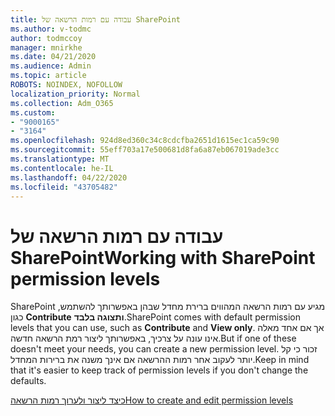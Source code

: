 ```yaml
---
title: עבודה עם רמות הרשאה של SharePoint
ms.author: v-todmc
author: todmccoy
manager: mnirkhe
ms.date: 04/21/2020
ms.audience: Admin
ms.topic: article
ROBOTS: NOINDEX, NOFOLLOW
localization_priority: Normal
ms.collection: Adm_O365
ms.custom:
- "9000165"
- "3164"
ms.openlocfilehash: 924d8ed360c34c8cdcfba2651d1615ec1ca59c90
ms.sourcegitcommit: 55eff703a17e500681d8fa6a87eb067019ade3cc
ms.translationtype: MT
ms.contentlocale: he-IL
ms.lasthandoff: 04/22/2020
ms.locfileid: "43705482"
---
```

# <a name="working-with-sharepoint-permission-levels"></a><span data-ttu-id="0e712-102">עבודה עם רמות הרשאה של SharePoint</span><span class="sxs-lookup"><span data-stu-id="0e712-102">Working with SharePoint permission levels</span></span>

<span data-ttu-id="0e712-103">SharePoint מגיע עם רמות הרשאה המהווים ברירת מחדל שבהן באפשרותך להשתמש, כגון **Contribute** **ותצוגה בלבד**.</span><span class="sxs-lookup"><span data-stu-id="0e712-103">SharePoint comes with default permission levels that you can use, such as **Contribute** and **View only**.</span></span> <span data-ttu-id="0e712-104">אך אם אחד מאלה אינו עונה על צרכיך, באפשרותך ליצור רמת הרשאה חדשה.</span><span class="sxs-lookup"><span data-stu-id="0e712-104">But if one of these doesn't meet your needs, you can create a new permission level.</span></span> <span data-ttu-id="0e712-105">זכור כי קל יותר לעקוב אחר רמות ההרשאה אם אינך משנה את ברירות המחדל.</span><span class="sxs-lookup"><span data-stu-id="0e712-105">Keep in mind that it's easier to keep track of permission levels if you don't change the defaults.</span></span>

[<span data-ttu-id="0e712-106">כיצד ליצור ולערוך רמות הרשאה</span><span class="sxs-lookup"><span data-stu-id="0e712-106">How to create and edit permission levels</span></span>](https://docs.microsoft.com/sharepoint/how-to-create-and-edit-permission-levels)